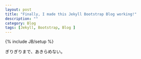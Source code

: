 ```yaml
---
layout: post
title: "Finally, I made this Jekyll Bootstrap Blog working!"
description: ""
category: Blog
tags: [Jekyll, Bootstrap, Blog ]
---
```

{% include JB/setup %}

ぎりぎりまで、あきらめない。
